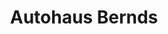 ---
title: "Autohaus Bernds"
url: /oberhausen/autohaus-bernds-duisburger-strasse/
shop: Autohaus
---
